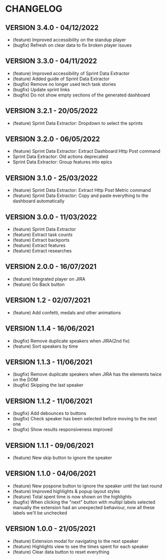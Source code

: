 # CHANGELOG

## VERSION 3.4.0 - 04/12/2022

- (feature) Improved accessibility on the standup player
- (bugfix) Refresh on clear data to fix broken player issues

## VERSION 3.3.0 - 04/11/2022

- (feature) Improved accessibility of Sprint Data Extractor
- (feature) Added guide of Sprint Data Extractor
- (bugfix) Remove no longer used tech task stories
- (bugfix) Update sprint links
- (bugfix) Do not show empty sections of the generated dashboard

## VERSION 3.2.1 - 20/05/2022

- (feature) Sprint Data Extractor: Dropdown to select the sprints

## VERSION 3.2.0 - 06/05/2022

- (feature) Sprint Data Extractor: Extract Dashboard Http Post command
- Sprint Data Extractor: Old actions deprecated
- Sprint Data Extractor: Group features into epics

## VERSION 3.1.0 - 25/03/2022

- (feature) Sprint Data Extractor: Extract Http Post Metric command
- (feature) Sprint Data Extractor: Copy and paste everything to the dashboard automatically

## VERSION 3.0.0 - 11/03/2022

- (feature) Sprint Data Extractor
- (feature) Extract task counts
- (feature) Extract backports
- (feature) Extract features
- (feature) Extract researches

## VERSION 2.0.0 - 16/07/2021

- (feature) Integrated player on JIRA
- (feature) Go Back button

## VERSION 1.2 - 02/07/2021

- (feature) Add confetti, medals and other animations

## VERSION 1.1.4 - 16/06/2021

- (bugfix) Remove duplicate speakers when JIRA(2nd fix)
- (feature) Sort speakers by time

## VERSION 1.1.3 - 11/06/2021

- (bugfix) Remove duplicate speakers when JIRA has the elements twice on the DOM
- (bugfix) Skipping the last speaker

## VERSION 1.1.2 - 11/06/2021

- (bugfix) Add debounces to buttons
- (bugfix) Check speaker has been selected before moving to the next one
- (bugfix) Show results responsiveness improved

## VERSION 1.1.1 - 09/06/2021

- (feature) New skip button to ignore the speaker

## VERSION 1.1.0 - 04/06/2021

- (feature) New pospone button to ignore the speaker until the last round
- (feature) Improved highlights & popup layout styles
- (feature) Total spent time is now shown on the highlights
- (bugfix) When clicking the "next" button with multipl labels selected manually the extension had an unexpected behaviour, now all these labels we'll be unchecked

## VERSION 1.0.0 - 21/05/2021

- (feature) Extension modal for navigating to the next speaker
- (feature) Highlights view to see the times spent for each speaker
- (feature) Clear data button to reset everything
